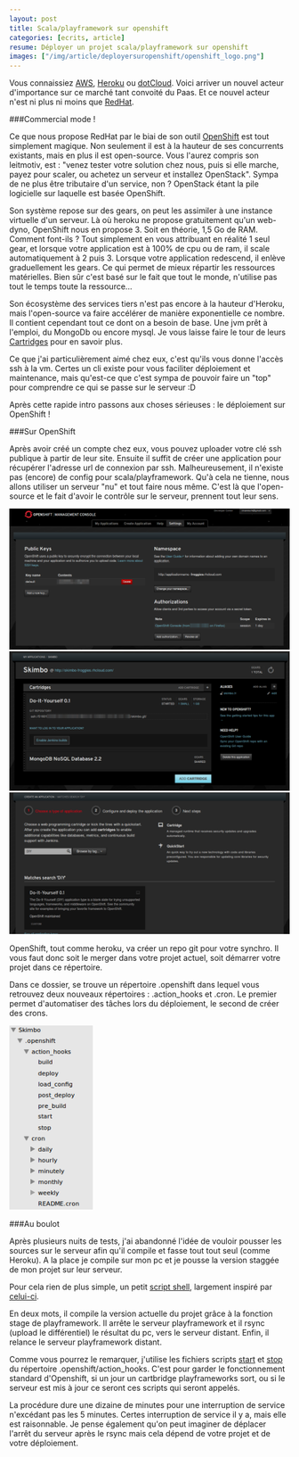 ```yaml
---
layout: post
title: Scala/playframework sur openshift
categories: [ecrits, article]
resume: Déployer un projet scala/playframework sur openshift
images: ["/img/article/deployersuropenshift/openshift_logo.png"]
---
```

Vous connaissiez <a href="http://aws.amazon.com/" target="_blank">AWS</a>, <a href="https://www.heroku.com/" target="_blank">Heroku</a> ou <a href="https://www.dotcloud.com/" target="_blank">dotCloud</a>. Voici arriver un nouvel acteur d'importance sur ce marché tant convoité du Paas. Et ce nouvel acteur n'est ni plus ni moins que <a href="https://www.redhat.com/" target="_blank">RedHat</a>.

###Commercial mode !

Ce que nous propose RedHat par le biai de son outil <a href="https://www.openshift.com" target="_blank">OpenShift</a> est tout simplement magique. Non seulement il est à la hauteur de ses concurrents existants, mais en plus il est open-source. Vous l'aurez compris son leitmotiv, est : "venez tester votre solution chez nous, puis si elle marche, payez pour scaler, ou achetez un serveur et installez OpenStack". Sympa de ne plus être tributaire d'un service, non ? OpenStack étant la pile logicielle sur laquelle est basée OpenShift.

Son système repose sur des gears, on peut les assimiler à une instance virtuelle d'un serveur. Là où heroku ne propose gratuitement qu'un web-dyno, OpenShift nous en propose 3. Soit en théorie, 1,5 Go de RAM. Comment font-ils ? Tout simplement en vous attribuant en réalité 1 seul gear, et lorsque votre application est à 100% de cpu ou de ram, il scale automatiquement à 2 puis 3. Lorsque votre application redescend, il enlève graduellement les gears. Ce qui permet de mieux répartir les ressources matérielles. Bien sûr c'est basé sur le fait que tout le monde, n'utilise pas tout le temps toute la ressource...

Son écosystème des services tiers n'est pas encore à la hauteur d'Heroku, mais l'open-source va faire accélérer de manière exponentielle ce nombre. Il contient cependant tout ce dont on a besoin de base. Une jvm prêt à l'emploi, du MongoDb ou encore mysql. Je vous laisse faire le tour de leurs <a href="https://www.openshift.com/developers/technologies" target="_blank">Cartridges</a> pour en savoir plus.

Ce que j'ai particulièrement aimé chez eux, c'est qu'ils vous donne l'accès ssh à la vm. Certes un cli existe pour vous faciliter déploiement et maintenance, mais qu'est-ce que c'est sympa de pouvoir faire un "top" pour comprendre ce qui se passe sur le serveur :D

Après cette rapide intro passons aux choses sérieuses : le déploiement sur OpenShift !

###Sur OpenShift

Après avoir créé un compte chez eux, vous pouvez uploader votre clé ssh publique à partir de leur site. Ensuite il suffit de créer une application pour récupérer l'adresse url de connexion par ssh. Malheureusement, il n'existe pas (encore) de config pour scala/playframework. Qu'à cela ne tienne, nous allons utiliser un serveur "nu" et tout faire nous même. C'est là que l'open-source et le fait d'avoir le contrôle sur le serveur, prennent tout leur sens.

<img src="/img/article/deployersuropenshift/pubKey.png" />
<img src="/img/article/deployersuropenshift/app.png" />
<img src="/img/article/deployersuropenshift/createAppDIY.png" />

OpenShift, tout comme heroku, va créer un repo git pour votre synchro. Il vous faut donc soit le merger dans votre projet actuel, soit démarrer votre projet dans ce répertoire.

Dans ce dossier, se trouve un répertoire .openshift dans lequel vous retrouvez deux nouveaux répertoires : .action_hooks et .cron. Le premier permet d'automatiser des tâches lors du déploiement, le second de créer des crons.

<img src="/img/article/deployersuropenshift/openShiftRep.png" style="width:150px;" />

###Au boulot

Après plusieurs nuits de tests, j'ai abandonné l'idée de vouloir pousser les sources sur le serveur afin qu'il compile et fasse tout tout seul (comme Heroku). A la place je compile sur mon pc et je pousse la version staggée de mon projet sur leur serveur.

Pour cela rien de plus simple, un petit <a href="https://raw.github.com/Froggies/Skimbo/master/script/deploy_openshift.sh" target="_blank">script shell</a>, largement inspiré par <a href="http://greweb.me/2013/05/playframework-simple-deployment-scripts/" target="_blank">celui-ci</a>.

En deux mots, il compile la version actuelle du projet grâce à la fonction stage de playframework. Il arrête le serveur playframework et il rsync (upload le différentiel) le résultat du pc, vers le serveur distant. Enfin, il relance le serveur playframework distant.

Comme vous pourrez le remarquer, j'utilise les fichiers scripts <a href="https://github.com/Froggies/Skimbo/blob/master/.openshift/action_hooks/start" target="_blank">start</a> et <a href="https://github.com/Froggies/Skimbo/blob/master/.openshift/action_hooks/stop" target="_blank">stop</a> du répertoire .openshift/action_hooks. C'est pour garder le fonctionnement standard d'Openshift, si un jour un cartbridge playframeworks sort, ou si le serveur est mis à jour ce seront ces scripts qui seront appelés.

La procédure dure une dizaine de minutes pour une interruption de service n'excédant pas les 5 minutes. Certes interruption de service il y a, mais elle est raisonnable. Je pense également qu'on peut imaginer de déplacer l'arrêt du serveur après le rsync mais cela dépend de votre projet et de votre déploiement.